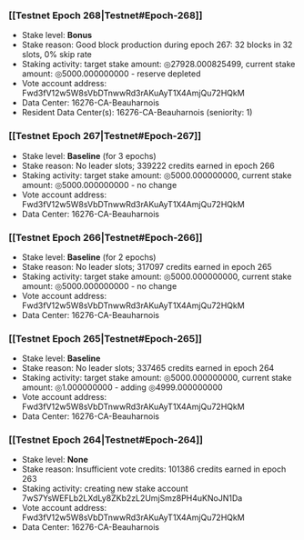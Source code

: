 ### [[Testnet Epoch 268|Testnet#Epoch-268]]
* Stake level: **Bonus**
* Stake reason: Good block production during epoch 267: 32 blocks in 32 slots, 0% skip rate
* Staking activity: target stake amount: ◎27928.000825499, current stake amount: ◎5000.000000000 - reserve depleted
* Vote account address: Fwd3fV12w5W8sVbDTnwwRd3rAKuAyT1X4AmjQu72HQkM
* Data Center: 16276-CA-Beauharnois
* Resident Data Center(s): 16276-CA-Beauharnois (seniority: 1)
### [[Testnet Epoch 267|Testnet#Epoch-267]]
* Stake level: **Baseline** (for 3 epochs)
* Stake reason: No leader slots; 339222 credits earned in epoch 266
* Staking activity: target stake amount: ◎5000.000000000, current stake amount: ◎5000.000000000 - no change
* Vote account address: Fwd3fV12w5W8sVbDTnwwRd3rAKuAyT1X4AmjQu72HQkM
* Data Center: 16276-CA-Beauharnois
### [[Testnet Epoch 266|Testnet#Epoch-266]]
* Stake level: **Baseline** (for 2 epochs)
* Stake reason: No leader slots; 317097 credits earned in epoch 265
* Staking activity: target stake amount: ◎5000.000000000, current stake amount: ◎5000.000000000 - no change
* Vote account address: Fwd3fV12w5W8sVbDTnwwRd3rAKuAyT1X4AmjQu72HQkM
* Data Center: 16276-CA-Beauharnois
### [[Testnet Epoch 265|Testnet#Epoch-265]]
* Stake level: **Baseline**
* Stake reason: No leader slots; 337465 credits earned in epoch 264
* Staking activity: target stake amount: ◎5000.000000000, current stake amount: ◎1.000000000 - adding ◎4999.000000000
* Vote account address: Fwd3fV12w5W8sVbDTnwwRd3rAKuAyT1X4AmjQu72HQkM
* Data Center: 16276-CA-Beauharnois
### [[Testnet Epoch 264|Testnet#Epoch-264]]
* Stake level: **None**
* Stake reason: Insufficient vote credits: 101386 credits earned in epoch 263
* Staking activity: creating new stake account 7wS7YsWEFLb2LXdLy8ZKb2zL2UmjSmz8PH4uKNoJN1Da
* Vote account address: Fwd3fV12w5W8sVbDTnwwRd3rAKuAyT1X4AmjQu72HQkM
* Data Center: 16276-CA-Beauharnois